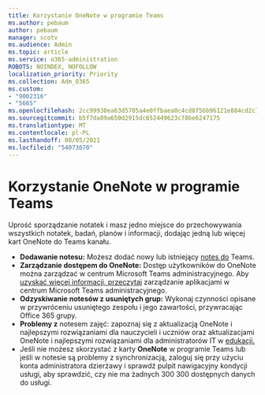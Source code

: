 ```yaml
---
title: Korzystanie OneNote w programie Teams
ms.author: pebaum
author: pebaum
manager: scotv
ms.audience: Admin
ms.topic: article
ms.service: o365-administration
ROBOTS: NOINDEX, NOFOLLOW
localization_priority: Priority
ms.collection: Adm_O365
ms.custom:
- "9002316"
- "5665"
ms.openlocfilehash: 2cc99930ea63d5705a4e0ffbaea0c4cd8f56b96121e884cd2c7d054e1136226b
ms.sourcegitcommit: b5f7da89a650d2915dc652449623c78be6247175
ms.translationtype: MT
ms.contentlocale: pl-PL
ms.lasthandoff: 08/05/2021
ms.locfileid: "54073070"
---
```

# <a name="using-onenote-in-teams"></a>Korzystanie OneNote w programie Teams

Uprość sporządzanie notatek i masz jedno miejsce do przechowywania wszystkich notatek, badań, planów i informacji, dodając jedną lub więcej kart OneNote do Teams kanału.

- **Dodawanie notesu:** Możesz dodać nowy lub istniejący [notes do](https://support.microsoft.com/office/add-a-onenote-notebook-to-teams-0ec78cc3-ba3b-4279-a88e-aa40af9865c2) Teams.
- **Zarządzanie dostępem do OneNote:** Dostęp użytkowników do OneNote można zarządzać w centrum Microsoft Teams administracyjnego. Aby [uzyskać więcej informacji, przeczytaj](https://docs.microsoft.com/MicrosoftTeams/manage-apps) zarządzanie aplikacjami w centrum Microsoft Teams administracyjnego.
- **Odzyskiwanie notesów z usuniętych grup:** Wykonaj czynności opisane w przywróceniu usuniętego zespołu i jego zawartości, przywracając Office 365 grupy. [](https://docs.microsoft.com/microsoftteams/archive-or-delete-a-team#restore-a-deleted-team)
- **Problemy z** notesem [](https://support.office.com/article/onenote-update-and-best-practices-for-educators-and-students-dde775f0-8b06-4263-8b54-1e9ddc3dd146) zajęć: zapoznaj się z aktualizacją OneNote i najlepszymi rozwiązaniami dla nauczycieli i uczniów oraz aktualizacjami OneNote i najlepszymi rozwiązaniami dla administratorów IT w [edukacji.](https://support.office.com/article/onenote-update-and-best-practices-for-it-admins-in-education-9d78f2b2-5e25-4288-b597-b4ba463c7b46)
- Jeśli nie możesz skorzystać z karty **OneNote** w programie Teams lub jeśli w notesie są problemy z [](https://docs.microsoft.com/office365/enterprise/view-service-health) synchronizacją, zaloguj się przy użyciu konta administratora dzierżawy i sprawdź pulpit nawigacyjny kondycji usługi, aby sprawdzić, czy nie ma żadnych 300 300 dostępnych danych do usługi.
